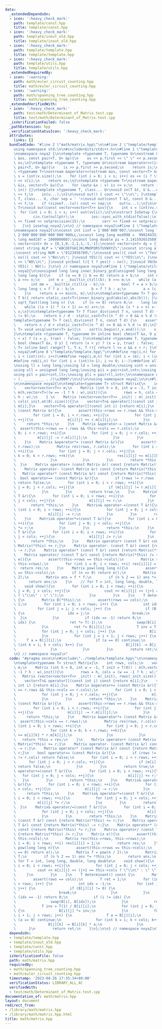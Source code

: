 ```yaml
---
data:
  _extendedDependsOn:
  - icon: ':heavy_check_mark:'
    path: template/const.hpp
    title: template/const.hpp
  - icon: ':heavy_check_mark:'
    path: template/inout_old.hpp
    title: template/inout_old.hpp
  - icon: ':heavy_check_mark:'
    path: template/template.hpp
    title: template/template.hpp
  - icon: ':heavy_check_mark:'
    path: template/utils.hpp
    title: template/utils.hpp
  _extendedRequiredBy:
  - icon: ':warning:'
    path: math/euler_circuit_counting.hpp
    title: math/euler_circuit_counting.hpp
  - icon: ':warning:'
    path: math/spanning_tree_counting.hpp
    title: math/spanning_tree_counting.hpp
  _extendedVerifiedWith:
  - icon: ':heavy_check_mark:'
    path: test/math/Determinant_of_Matrix.test.cpp
    title: test/math/Determinant_of_Matrix.test.cpp
  _isVerificationFailed: false
  _pathExtension: hpp
  _verificationStatusIcon: ':heavy_check_mark:'
  attributes:
    links: []
  bundledCode: "#line 2 \"math/matrix.hpp\"\n\n#line 2 \"template/template.hpp\"\n\
    using namespace std;\n\n#include<bits/stdc++.h>\n#line 1 \"template/inout_old.hpp\"\
    \nnamespace noya2 {\n\ntemplate <typename T, typename U>\nostream &operator<<(ostream\
    \ &os, const pair<T, U> &p){\n    os << p.first << \" \" << p.second;\n    return\
    \ os;\n}\ntemplate <typename T, typename U>\nistream &operator>>(istream &is,\
    \ pair<T, U> &p){\n    is >> p.first >> p.second;\n    return is;\n}\n\ntemplate\
    \ <typename T>\nostream &operator<<(ostream &os, const vector<T> &v){\n    int\
    \ s = (int)v.size();\n    for (int i = 0; i < s; i++) os << (i ? \" \" : \"\"\
    ) << v[i];\n    return os;\n}\ntemplate <typename T>\nistream &operator>>(istream\
    \ &is, vector<T> &v){\n    for (auto &x : v) is >> x;\n    return is;\n}\n\nvoid\
    \ in() {}\ntemplate <typename T, class... U>\nvoid in(T &t, U &...u){\n    cin\
    \ >> t;\n    in(u...);\n}\n\nvoid out() { cout << \"\\n\"; }\ntemplate <typename\
    \ T, class... U, char sep = ' '>\nvoid out(const T &t, const U &...u){\n    cout\
    \ << t;\n    if (sizeof...(u)) cout << sep;\n    out(u...);\n}\n\ntemplate<typename\
    \ T>\nvoid out(const vector<vector<T>> &vv){\n    int s = (int)vv.size();\n  \
    \  for (int i = 0; i < s; i++) out(vv[i]);\n}\n\nstruct IoSetup {\n    IoSetup(){\n\
    \        cin.tie(nullptr);\n        ios::sync_with_stdio(false);\n        cout\
    \ << fixed << setprecision(15);\n        cerr << fixed << setprecision(7);\n \
    \   }\n} iosetup_noya2;\n\n} // namespace noya2\n#line 1 \"template/const.hpp\"\
    \nnamespace noya2{\n\nconst int iinf = 1'000'000'007;\nconst long long linf =\
    \ 2'000'000'000'000'000'000LL;\nconst long long mod998 =  998244353;\nconst long\
    \ long mod107 = 1000000007;\nconst long double pi = 3.14159265358979323;\nconst\
    \ vector<int> dx = {0,1,0,-1,1,1,-1,-1};\nconst vector<int> dy = {1,0,-1,0,1,-1,-1,1};\n\
    const string ALP = \"ABCDEFGHIJKLMNOPQRSTUVWXYZ\";\nconst string alp = \"abcdefghijklmnopqrstuvwxyz\"\
    ;\nconst string NUM = \"0123456789\";\n\nvoid yes(){ cout << \"Yes\\n\"; }\nvoid\
    \ no(){ cout << \"No\\n\"; }\nvoid YES(){ cout << \"YES\\n\"; }\nvoid NO(){ cout\
    \ << \"NO\\n\"; }\nvoid yn(bool t){ t ? yes() : no(); }\nvoid YN(bool t){ t ?\
    \ YES() : NO(); }\n\n} // namespace noya2\n#line 1 \"template/utils.hpp\"\nnamespace\
    \ noya2{\n\nunsigned long long inner_binary_gcd(unsigned long long a, unsigned\
    \ long long b){\n    if (a == 0 || b == 0) return a + b;\n    int n = __builtin_ctzll(a);\
    \ a >>= n;\n    int m = __builtin_ctzll(b); b >>= m;\n    while (a != b) {\n \
    \       int mm = __builtin_ctzll(a - b);\n        bool f = a > b;\n        unsigned\
    \ long long c = f ? a : b;\n        b = f ? b : a;\n        a = (c - b) >> mm;\n\
    \    }\n    return a << min(n, m);\n}\n\ntemplate<typename T> T gcd_fast(T a,\
    \ T b){ return static_cast<T>(inner_binary_gcd(abs(a),abs(b))); }\n\nlong long\
    \ sqrt_fast(long long n) {\n    if (n <= 0) return 0;\n    long long x = sqrt(n);\n\
    \    while ((x + 1) * (x + 1) <= n) x++;\n    while (x * x > n) x--;\n    return\
    \ x;\n}\n\ntemplate<typename T> T floor_div(const T n, const T d) {\n    assert(d\
    \ != 0);\n    return n / d - static_cast<T>((n ^ d) < 0 && n % d != 0);\n}\n\n\
    template<typename T> T ceil_div(const T n, const T d) {\n    assert(d != 0);\n\
    \    return n / d + static_cast<T>((n ^ d) >= 0 && n % d != 0);\n}\n\ntemplate<typename\
    \ T> void uniq(vector<T> &v){\n    sort(v.begin(),v.end());\n    v.erase(unique(v.begin(),v.end()),v.end());\n\
    }\n\ntemplate <typename T, typename U> inline bool chmin(T &x, U y) { return (y\
    \ < x) ? (x = y, true) : false; }\n\ntemplate <typename T, typename U> inline\
    \ bool chmax(T &x, U y) { return (x < y) ? (x = y, true) : false; }\n\ntemplate<typename\
    \ T> inline bool range(T l, T x, T r){ return l <= x && x < r; }\n\n} // namespace\
    \ noya2\n#line 8 \"template/template.hpp\"\n\n#define rep(i,n) for (int i = 0;\
    \ i < (int)(n); i++)\n#define repp(i,m,n) for (int i = (m); i < (int)(n); i++)\n\
    #define reb(i,n) for (int i = (int)(n-1); i >= 0; i--)\n#define all(v) (v).begin(),(v).end()\n\
    \nusing ll = long long;\nusing ld = long double;\nusing uint = unsigned int;\n\
    using ull = unsigned long long;\nusing pii = pair<int,int>;\nusing pll = pair<ll,ll>;\n\
    using pil = pair<int,ll>;\nusing pli = pair<ll,int>;\n\nnamespace noya2{\n\n/*\u3000\
    ~ (. _________ . /)\u3000*/\n\n}\n\nusing namespace noya2;\n\n\n#line 4 \"math/matrix.hpp\"\
    \n\nnamespace noya2{\n\ntemplate<typename T> struct Matrix{\n    int rows, cols;\n\
    \    vector<vector<T>> m;\n    Matrix (int h = 0, int w = -1, T init = T(0)) :\
    \ m(h,vector<T>((w == -1 ? h : w),init)){\n        rows = h, cols = (w == -1 ?\
    \ h : w);\n    } \n    Matrix (vector<vector<T>> _init) : m(_init), rows(_init.size()),\
    \ cols(_init.at(0).size()){}\n    vector<T>& operator[](const int i) const {return\
    \ m[i];}\n    vector<T>& operator[](const int i) {return m[i];}\n    Matrix &operator+=\
    \ (const Matrix &r){\n        assert(this->rows == r.rows && this->cols == r.cols);\n\
    \        for (int i = 0; i < r.rows; ++i){\n            for (int j = 0; j < r.cols;\
    \ ++j){\n                m[i][j] += r.m[i][j];\n            }\n        }\n   \
    \     return *this;\n    }\n    Matrix &operator-= (const Matrix &r){\n      \
    \  assert(this->rows == r.rows && this->cols == r.cols);\n        for (int i =\
    \ 0; i < r.rows; ++i){\n            for (int j = 0; j < r.cols; ++j){\n      \
    \          m[i][j] -= r.m[i][j];\n            }\n        }\n        return *this;\n\
    \    }\n    Matrix &operator*= (const Matrix &r){\n        assert(this->cols ==\
    \ r.rows);\n        Matrix res(rows, r.cols);\n        for (int i = 0; i < rows;\
    \ ++i){\n            for (int j = 0; j < r.cols; ++j){\n                for (int\
    \ k = 0; k < r.rows; ++k){\n                    res[i][j] += m[i][k] * r.m[k][j];\n\
    \                }\n            }\n        }\n        return *this = res;\n  \
    \  }\n    Matrix operator+ (const Matrix &r) const {return Matrix(*this) += r;}\n\
    \    Matrix operator- (const Matrix &r) const {return Matrix(*this) -= r;}\n \
    \   Matrix operator* (const Matrix &r) const {return Matrix(*this) *= r;}\n  \
    \  bool operator== (const Matrix &r){\n        if (rows != r.rows || cols != r.cols)\
    \ return false;\n        for (int i = 0; i < r.rows; ++i){\n            for (int\
    \ j = 0; j < r.cols; ++j){\n                if (m[i][j] != r.m[i][j]) return false;\n\
    \            }\n        }\n        return true;\n    }\n    Matrix& operator+=(const\
    \ T &r){\n        for (int i = 0; i < rows; ++i){\n            for (int j = 0;\
    \ j < cols; ++j){\n                m[i][j] += r;\n            }\n        }\n \
    \       return *this;\n    }\n    Matrix& operator-=(const T &r){\n        for\
    \ (int i = 0; i < rows; ++i){\n            for (int j = 0; j < cols; ++j){\n \
    \               m[i][j] -= r;\n            }\n        }\n        return *this;\n\
    \    }\n    Matrix& operator*=(const T &r){\n        for (int i = 0; i < rows;\
    \ ++i){\n            for (int j = 0; j < cols; ++j){\n                m[i][j]\
    \ *= r;\n            }\n        }\n        return *this;\n    }\n    Matrix& operator/=(const\
    \ T &r){\n        for (int i = 0; i < rows; ++i){\n            for (int j = 0;\
    \ j < cols; ++j){\n                m[i][j] /= r;\n            }\n        }\n \
    \       return *this;\n    }\n    Matrix operator+ (const T &r) const {return\
    \ Matrix(*this) += r;}\n    Matrix operator- (const T &r) const {return Matrix(*this)\
    \ -= r;}\n    Matrix operator* (const T &r) const {return Matrix(*this) *= r;}\n\
    \    Matrix operator/ (const T &r) const {return Matrix(*this) /= r;}\n    Matrix\
    \ e(){\n        assert(this->rows == this->cols);\n        Matrix res(this->rows,\
    \ this->rows);\n        for (int i = 0; i < rows; ++i) res[i][i] = 1;\n      \
    \  return res;\n    }\n    Matrix pow(long long n){\n        assert(this->rows\
    \ == this->cols);\n        if (n == 0) return e();\n        Matrix f = pow(n /\
    \ 2);\n        Matrix ans = f * f;\n        if (n % 2 == 1) ans *= *this;\n  \
    \      return ans;\n    }\n    // for T = int, long long, double, long double\n\
    \    void show(){\n        for (int i = 0; i < rows; ++i){\n            for (int\
    \ j = 0; j < cols; ++j){\n                cout << m[i][j] << (j+1 == this->cols\
    \ ? \"\\n\" : \" \");\n            }\n        }\n    }\n    T determinant() const\
    \ {\n        Matrix B(*this);\n        assert(rows == cols);\n        T ret =\
    \ 1;\n        for (int i = 0; i < rows; i++) {\n            int idx = -1;\n  \
    \          for (int j = i; j < cols; j++) {\n                if (B[j][i] != 0)\
    \ {\n                    idx = j;\n                    break;\n              \
    \  }\n            }\n            if (idx == -1) return 0;\n            if (i !=\
    \ idx) {\n                ret *= T(-1);\n                swap(B[i], B[idx]);\n\
    \            }\n            ret *= B[i][i];\n            T inv = T(1) / B[i][i];\n\
    \            for (int j = 0; j < cols; j++) {\n                B[i][j] *= inv;\n\
    \            }\n            for (int j = i + 1; j < rows; j++) {\n           \
    \     T a = B[j][i];\n                if (a == 0) continue;\n                for\
    \ (int k = i; k < cols; k++) {\n                    B[j][k] -= B[i][k] * a;\n\
    \                }\n            }\n        }\n        return ret;\n    }\n};\n\
    \n} // namespace noya2\n"
  code: "#pragma once\n\n#include\"../template/template.hpp\"\n\nnamespace noya2{\n\
    \ntemplate<typename T> struct Matrix{\n    int rows, cols;\n    vector<vector<T>>\
    \ m;\n    Matrix (int h = 0, int w = -1, T init = T(0)) : m(h,vector<T>((w ==\
    \ -1 ? h : w),init)){\n        rows = h, cols = (w == -1 ? h : w);\n    } \n \
    \   Matrix (vector<vector<T>> _init) : m(_init), rows(_init.size()), cols(_init.at(0).size()){}\n\
    \    vector<T>& operator[](const int i) const {return m[i];}\n    vector<T>& operator[](const\
    \ int i) {return m[i];}\n    Matrix &operator+= (const Matrix &r){\n        assert(this->rows\
    \ == r.rows && this->cols == r.cols);\n        for (int i = 0; i < r.rows; ++i){\n\
    \            for (int j = 0; j < r.cols; ++j){\n                m[i][j] += r.m[i][j];\n\
    \            }\n        }\n        return *this;\n    }\n    Matrix &operator-=\
    \ (const Matrix &r){\n        assert(this->rows == r.rows && this->cols == r.cols);\n\
    \        for (int i = 0; i < r.rows; ++i){\n            for (int j = 0; j < r.cols;\
    \ ++j){\n                m[i][j] -= r.m[i][j];\n            }\n        }\n   \
    \     return *this;\n    }\n    Matrix &operator*= (const Matrix &r){\n      \
    \  assert(this->cols == r.rows);\n        Matrix res(rows, r.cols);\n        for\
    \ (int i = 0; i < rows; ++i){\n            for (int j = 0; j < r.cols; ++j){\n\
    \                for (int k = 0; k < r.rows; ++k){\n                    res[i][j]\
    \ += m[i][k] * r.m[k][j];\n                }\n            }\n        }\n     \
    \   return *this = res;\n    }\n    Matrix operator+ (const Matrix &r) const {return\
    \ Matrix(*this) += r;}\n    Matrix operator- (const Matrix &r) const {return Matrix(*this)\
    \ -= r;}\n    Matrix operator* (const Matrix &r) const {return Matrix(*this) *=\
    \ r;}\n    bool operator== (const Matrix &r){\n        if (rows != r.rows || cols\
    \ != r.cols) return false;\n        for (int i = 0; i < r.rows; ++i){\n      \
    \      for (int j = 0; j < r.cols; ++j){\n                if (m[i][j] != r.m[i][j])\
    \ return false;\n            }\n        }\n        return true;\n    }\n    Matrix&\
    \ operator+=(const T &r){\n        for (int i = 0; i < rows; ++i){\n         \
    \   for (int j = 0; j < cols; ++j){\n                m[i][j] += r;\n         \
    \   }\n        }\n        return *this;\n    }\n    Matrix& operator-=(const T\
    \ &r){\n        for (int i = 0; i < rows; ++i){\n            for (int j = 0; j\
    \ < cols; ++j){\n                m[i][j] -= r;\n            }\n        }\n   \
    \     return *this;\n    }\n    Matrix& operator*=(const T &r){\n        for (int\
    \ i = 0; i < rows; ++i){\n            for (int j = 0; j < cols; ++j){\n      \
    \          m[i][j] *= r;\n            }\n        }\n        return *this;\n  \
    \  }\n    Matrix& operator/=(const T &r){\n        for (int i = 0; i < rows; ++i){\n\
    \            for (int j = 0; j < cols; ++j){\n                m[i][j] /= r;\n\
    \            }\n        }\n        return *this;\n    }\n    Matrix operator+\
    \ (const T &r) const {return Matrix(*this) += r;}\n    Matrix operator- (const\
    \ T &r) const {return Matrix(*this) -= r;}\n    Matrix operator* (const T &r)\
    \ const {return Matrix(*this) *= r;}\n    Matrix operator/ (const T &r) const\
    \ {return Matrix(*this) /= r;}\n    Matrix e(){\n        assert(this->rows ==\
    \ this->cols);\n        Matrix res(this->rows, this->rows);\n        for (int\
    \ i = 0; i < rows; ++i) res[i][i] = 1;\n        return res;\n    }\n    Matrix\
    \ pow(long long n){\n        assert(this->rows == this->cols);\n        if (n\
    \ == 0) return e();\n        Matrix f = pow(n / 2);\n        Matrix ans = f *\
    \ f;\n        if (n % 2 == 1) ans *= *this;\n        return ans;\n    }\n    //\
    \ for T = int, long long, double, long double\n    void show(){\n        for (int\
    \ i = 0; i < rows; ++i){\n            for (int j = 0; j < cols; ++j){\n      \
    \          cout << m[i][j] << (j+1 == this->cols ? \"\\n\" : \" \");\n       \
    \     }\n        }\n    }\n    T determinant() const {\n        Matrix B(*this);\n\
    \        assert(rows == cols);\n        T ret = 1;\n        for (int i = 0; i\
    \ < rows; i++) {\n            int idx = -1;\n            for (int j = i; j < cols;\
    \ j++) {\n                if (B[j][i] != 0) {\n                    idx = j;\n\
    \                    break;\n                }\n            }\n            if\
    \ (idx == -1) return 0;\n            if (i != idx) {\n                ret *= T(-1);\n\
    \                swap(B[i], B[idx]);\n            }\n            ret *= B[i][i];\n\
    \            T inv = T(1) / B[i][i];\n            for (int j = 0; j < cols; j++)\
    \ {\n                B[i][j] *= inv;\n            }\n            for (int j =\
    \ i + 1; j < rows; j++) {\n                T a = B[j][i];\n                if\
    \ (a == 0) continue;\n                for (int k = i; k < cols; k++) {\n     \
    \               B[j][k] -= B[i][k] * a;\n                }\n            }\n  \
    \      }\n        return ret;\n    }\n};\n\n} // namespace noya2\n"
  dependsOn:
  - template/template.hpp
  - template/inout_old.hpp
  - template/const.hpp
  - template/utils.hpp
  isVerificationFile: false
  path: math/matrix.hpp
  requiredBy:
  - math/spanning_tree_counting.hpp
  - math/euler_circuit_counting.hpp
  timestamp: '2023-08-26 17:35:34+09:00'
  verificationStatus: LIBRARY_ALL_AC
  verifiedWith:
  - test/math/Determinant_of_Matrix.test.cpp
documentation_of: math/matrix.hpp
layout: document
redirect_from:
- /library/math/matrix.hpp
- /library/math/matrix.hpp.html
title: math/matrix.hpp
---
```

